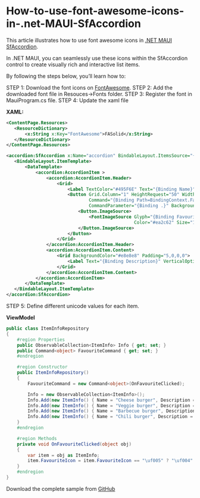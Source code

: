 # How-to-use-font-awesome-icons-in-.net-MAUI-SfAccordion

This article illustrates how to use font awesome icons in [.NET MAUI SfAccordion](https://www.syncfusion.com/maui-controls/maui-accordion).

In .NET MAUI, you can seamlessly use these icons within the SfAccordion control to create visually rich and interactive list items.

By following the steps below, you’ll learn how to:

STEP 1: Download the font icons on [FontAwesome](https://www.cdnpkg.com/font-awesome/file/fa-solid-900.ttf/). 
STEP 2: Add the downloaded font file in Resouces->Fonts folder.
STEP 3: Register the font in MauiProgram.cs file.
STEP 4: Update the xaml file

**XAML:**
 ```xml
<ContentPage.Resources>
    <ResourceDictionary>
        <x:String x:Key="FontAwesome">FASolid</x:String>
    </ResourceDictionary>
</ContentPage.Resources>

<accordion:SfAccordion x:Name="accordion" BindableLayout.ItemsSource="{Binding Info}" ExpandMode="SingleOrNone" HeaderIconPosition="Start">
    <BindableLayout.ItemTemplate>
        <DataTemplate>
            <accordion:AccordionItem >
                <accordion:AccordionItem.Header>
                    <Grid>
                        <Label TextColor="#495F6E" Text="{Binding Name}" VerticalOptions="Center" HorizontalOptions="StartAndExpand" HeightRequest="50" VerticalTextAlignment="Center"/>
                        <Button Grid.Column="1" HeightRequest="50" WidthRequest="50"
                                Command="{Binding Path=BindingContext.FavouriteCommand, Source={x:Reference accordion}}"
                                CommandParameter="{Binding .}" BackgroundColor="Transparent">
                            <Button.ImageSource>
                                <FontImageSource Glyph="{Binding FavouriteIcon}" FontFamily="{StaticResource FontAwesome}"
                                                 Color="#ea2c62" Size="18" />
                            </Button.ImageSource>
                        </Button>
                    </Grid>
                </accordion:AccordionItem.Header>
                <accordion:AccordionItem.Content>
                    <Grid BackgroundColor="#e8e8e8" Padding="5,0,0,0">
                        <Label Text="{Binding Description}" VerticalOptions="Center"/>
                    </Grid>
                </accordion:AccordionItem.Content>
            </accordion:AccordionItem>
        </DataTemplate>
    </BindableLayout.ItemTemplate>
</accordion:SfAccordion>
 ```

 STEP 5: Define different unicode values for each item.

**ViewModel**
```csharp
public class ItemInfoRepository
{
    #region Properties
    public ObservableCollection<ItemInfo> Info { get; set; }
    public Command<object> FavouriteCommand { get; set; }
    #endregion

    #region Constructor
    public ItemInfoRepository()
    {
        FavouriteCommand = new Command<object>(OnFavouriteClicked);

        Info = new ObservableCollection<ItemInfo>();
        Info.Add(new ItemInfo() { Name = "Cheese burger", Description = "Hamburger accompanied with melted cheese. The term itself is a portmanteau of the words cheese and hamburger. The cheese is usually sliced, then added a short time before the hamburger finishes cooking to allow it to melt.", FavouriteIcon = "\uf004" });
        Info.Add(new ItemInfo() { Name = "Veggie burger", Description = "Veggie burger, garden burger, or tofu burger uses a meat analogue, a meat substitute such as tofu, textured vegetable protein, seitan (wheat gluten), Quorn, beans, grains or an assortment of vegetables, which are ground up and formed into patties.",  FavouriteIcon = "\uf0f4" });
        Info.Add(new ItemInfo() { Name = "Barbecue burger", Description = "Prepared with ground beef, mixed with onions and barbecue sauce, and then grilled. Once the meat has been turned once, barbecue sauce is spread on top and grilled until the sauce caramelizes.", FavouriteIcon = "\uf816" });
        Info.Add(new ItemInfo() { Name = "Chili burger", Description = "Consists of a hamburger, with the patty topped with chili con carne.", FavouriteIcon = "\uf005" });
    }
    #endregion

    #region Methods
    private void OnFavouriteClicked(object obj)
    {
        var item = obj as ItemInfo;
        item.FavouriteIcon = item.FavouriteIcon == "\uf005" ? "\uf004" : "\uf005";
    }
    #endregion
}
```

Download the complete sample from [GitHub](https://github.com/SyncfusionExamples/How-to-use-font-awesome-icons-in-.net-MAUI-SfAccordion/tree/master)